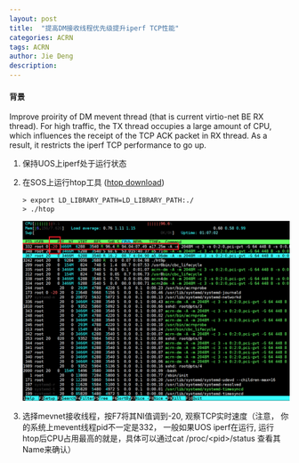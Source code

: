 ```yaml
---
layout: post
title:  "提高DM接收线程优先级提升iperf TCP性能"
categories: ACRN
tags: ACRN
author: Jie Deng
description: 
---
```


#### 背景

Improve proirity of DM mevent thread (that is current virtio-net BE RX thread). For high traffic, the TX thread occupies a large amount of CPU, which influences the receipt of the TCP ACK packet in RX thread. As a result, it restricts the iperf TCP performance to go up. 

1. 保持UOS上iperf处于运行状态

2. 在SOS上运行htop工具 ([htop download](/assets/res/htop.tar))
   ```
   > export LD_LIBRARY_PATH=LD_LIBRARY_PATH:./
   > ./htop
   ```

   ![htop](/assets/images/htop.png)

3. 选择mevnet接收线程，按F7将其NI值调到-20, 观察TCP实时速度（注意， 你的系统上mevent线程pid不一定是332， 一般如果UOS iperf在运行, 运行htop后CPU占用最高的就是，具体可以通过cat /proc/\<pid\>/status 查看其Name来确认）
